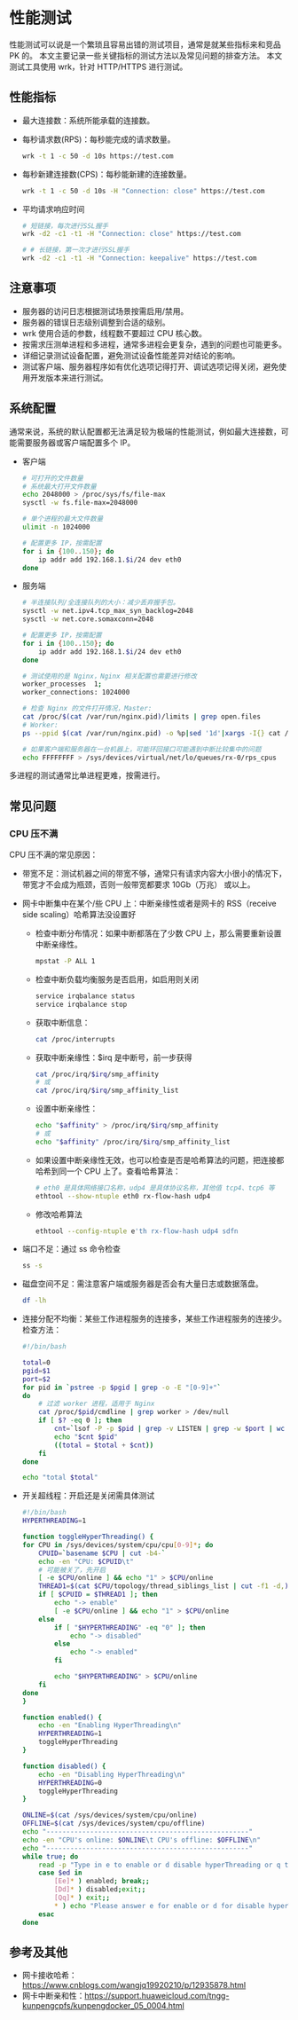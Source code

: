 # 性能测试

性能测试可以说是一个繁琐且容易出错的测试项目，通常是就某些指标来和竞品 PK 的。
本文主要记录一些关键指标的测试方法以及常见问题的排查方法。
本文测试工具使用 wrk，针对 HTTP/HTTPS 进行测试。

## 性能指标

- 最大连接数：系统所能承载的连接数。
- 每秒请求数(RPS)：每秒能完成的请求数量。

    ```bash
    wrk -t 1 -c 50 -d 10s https://test.com
    ```

- 每秒新建连接数(CPS)：每秒能新建的连接数量。

    ```bash
    wrk -t 1 -c 50 -d 10s -H "Connection: close" https://test.com
    ```

- 平均请求响应时间

    ```bash
    # 短链接，每次进行SSL握手
    wrk -d2 -c1 -t1 -H "Connection: close" https://test.com

    # # 长链接，第一次才进行SSL握手
    wrk -d2 -c1 -t1 -H "Connection: keepalive" https://test.com
    ```

## 注意事项

- 服务器的访问日志根据测试场景按需启用/禁用。
- 服务器的错误日志级别调整到合适的级别。
- wrk 使用合适的参数，线程数不要超过 CPU 核心数。
- 按需求压测单进程和多进程，通常多进程会更复杂，遇到的问题也可能更多。
- 详细记录测试设备配置，避免测试设备性能差异对结论的影响。
- 测试客户端、服务器程序如有优化选项记得打开、调试选项记得关闭，避免使用开发版本来进行测试。

## 系统配置

通常来说，系统的默认配置都无法满足较为极端的性能测试，例如最大连接数，可能需要服务器或客户端配置多个 IP。

- 客户端

    ```bash
    # 可打开的文件数量
    # 系统最大打开文件数量
    echo 2048000 > /proc/sys/fs/file-max
    sysctl -w fs.file-max=2048000

    # 单个进程的最大文件数量
    ulimit -n 1024000

    # 配置更多 IP，按需配置
    for i in {100..150}; do
        ip addr add 192.168.1.$i/24 dev eth0
    done
    ```

- 服务端

    ```bash
    # 半连接队列/全连接队列的大小：减少丢弃握手包。
    sysctl -w net.ipv4.tcp_max_syn_backlog=2048
    sysctl -w net.core.somaxconn=2048

    # 配置更多 IP，按需配置
    for i in {100..150}; do
        ip addr add 192.168.1.$i/24 dev eth0
    done

    # 测试使用的是 Nginx，Nginx 相关配置也需要进行修改
    worker_processes  1;
    worker_connections: 1024000

    # 检查 Nginx 的文件打开情况，Master:
    cat /proc/$(cat /var/run/nginx.pid)/limits | grep open.files
    # Worker:
    ps --ppid $(cat /var/run/nginx.pid) -o %p|sed '1d'|xargs -I{} cat /proc/{}/limits|grep open.files

    # 如果客户端和服务器在一台机器上，可能环回接口可能遇到中断比较集中的问题
    echo FFFFFFFF > /sys/devices/virtual/net/lo/queues/rx-0/rps_cpus
    ```

多进程的测试通常比单进程更难，按需进行。

## 常见问题

### CPU 压不满

CPU 压不满的常见原因：
- 带宽不足：测试机器之间的带宽不够，通常只有请求内容大小很小的情况下，带宽才不会成为瓶颈，否则一般带宽都要求 10Gb（万兆） 或以上。

- 网卡中断集中在某个/些 CPU 上：中断亲缘性或者是网卡的 RSS（receive side scaling）哈希算法没设置好
    - 检查中断分布情况：如果中断都落在了少数 CPU 上，那么需要重新设置中断亲缘性。

        ```bash
        mpstat -P ALL 1
        ```

    - 检查中断负载均衡服务是否启用，如启用则关闭

        ```bash
        service irqbalance status
        service irqbalance stop
        ```

    - 获取中断信息：

        ```bash
        cat /proc/interrupts
        ```

    - 获取中断亲缘性：$irq 是中断号，前一步获得

        ```bash
        cat /proc/irq/$irq/smp_affinity
        # 或
        cat /proc/irq/$irq/smp_affinity_list
        ```

    - 设置中断亲缘性：

        ```bash
        echo "$affinity" > /proc/irq/$irq/smp_affinity
        # 或
        echo "$affinity" /proc/irq/$irq/smp_affinity_list
        ```

    - 如果设置中断亲缘性无效，也可以检查是否是哈希算法的问题，把连接都哈希到同一个 CPU 上了。查看哈希算法：

        ```bash
        # eth0 是具体网络接口名称，udp4 是具体协议名称，其他值 tcp4、tcp6 等
        ethtool --show-ntuple eth0 rx-flow-hash udp4
        ```

    - 修改哈希算法

        ```bash
        ethtool --config-ntuple e'th rx-flow-hash udp4 sdfn
        ```

- 端口不足：通过 ss 命令检查

    ```bash
    ss -s
    ```

- 磁盘空间不足：需注意客户端或服务器是否会有大量日志或数据落盘。

    ```bash
    df -lh
    ```

- 连接分配不均衡：某些工作进程服务的连接多，某些工作进程服务的连接少。检查方法：

    ```bash
    #!/bin/bash

    total=0
    pgid=$1
    port=$2
    for pid in `pstree -p $pgid | grep -o -E "[0-9]+"`
    do
        # 过滤 worker 进程，适用于 Nginx
        cat /proc/$pid/cmdline | grep worker > /dev/null
        if [ $? -eq 0 ]; then
            cnt=`lsof -P -p $pid | grep -v LISTEN | grep -w $port | wc -l`
            echo "$cnt $pid"
            ((total = $total + $cnt))
        fi
    done

    echo "total $total"
    ```

- 开关超线程：开启还是关闭需具体测试

    ```bash
    #!/bin/bash
    HYPERTHREADING=1

    function toggleHyperThreading() {
    for CPU in /sys/devices/system/cpu/cpu[0-9]*; do
        CPUID=`basename $CPU | cut -b4-`
        echo -en "CPU: $CPUID\t"
        # 可能被关了，先开启
        [ -e $CPU/online ] && echo "1" > $CPU/online
        THREAD1=$(cat $CPU/topology/thread_siblings_list | cut -f1 -d,)
        if [ $CPUID = $THREAD1 ]; then
            echo "-> enable"
            [ -e $CPU/online ] && echo "1" > $CPU/online
        else
            if [ "$HYPERTHREADING" -eq "0" ]; then
                echo "-> disabled"
            else
                echo "-> enabled"
            fi

            echo "$HYPERTHREADING" > $CPU/online
        fi
    done
    }

    function enabled() {
        echo -en "Enabling HyperThreading\n"
        HYPERTHREADING=1
        toggleHyperThreading
    }

    function disabled() {
        echo -en "Disabling HyperThreading\n"
        HYPERTHREADING=0
        toggleHyperThreading
    }

    ONLINE=$(cat /sys/devices/system/cpu/online)
    OFFLINE=$(cat /sys/devices/system/cpu/offline)
    echo "---------------------------------------------------"
    echo -en "CPU's online: $ONLINE\t CPU's offline: $OFFLINE\n"
    echo "---------------------------------------------------"
    while true; do
        read -p "Type in e to enable or d disable hyperThreading or q to quit [e/d/q] ?" ed
        case $ed in
            [Ee]* ) enabled; break;;
            [Dd]* ) disabled;exit;;
            [Qq]* ) exit;;
            * ) echo "Please answer e for enable or d for disable hyperThreading.";;
        esac
    done
    ```

## 参考及其他

- 网卡接收哈希：https://www.cnblogs.com/wangjq19920210/p/12935878.html
- 网卡中断亲和性：https://support.huaweicloud.com/tngg-kunpengcpfs/kunpengdocker_05_0004.html
